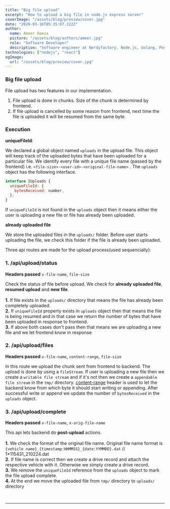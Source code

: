 ```yaml
---
title: "Big file upload"
excerpt: "How to upload a big file in node.js express server"
coverImage: "/assets/blog/preview/cover.jpg"
date: "2020-03-16T05:35:07.322Z"
author:
  name: Ameer Hamza
  picture: "/assets/blog/authors/ameer.jpg"
  role: "Software Developer"
  description: "Software engineer at Nerdyfactory. Node.js, Golang, Postgres, Javascript, React"
technologies: ["nodejs", "react"]
ogImage:
  url: "/assets/blog/preview/cover.jpg"
---
```


### Big file upload

File upload has two features in our implementation.

1. File upload is done in chunks. Size of the chunk is determined by frontend.
2. If file upload is cancelled by some reason from frontend, next time the file is uploaded it will be resumed from the same byte.

### Execution

**uniqueFileId**:

We declared a global object named `uploads` in the upload file. This object will keep track of the uploaded bytes that have been uploaded for a particular file. We identify every file with a unique file name (passed by the frontend) i.e. `<file-size>-<user-id>-<original-file-name>` . The `uploads` object has the following interface.

```javascript
interface IUploads {
  uniqueFileId: {
    bytesReceived: number,
  };
}
```

If `uniqueFileId` is not found in the `uploads` object then it means either the user is uploading a new file or file has already been uploaded.

**already uploaded file**

We store the uploaded files in the `uploads/` folder. Before user starts uploading the file, we check this folder if the file is already been uploaded.

Three api routes are made for the upload process(used sequencially):

### 1. /api/upload/status

**Headers passed** `x-file-name`, `file-size`

Check the status of file before upload. We check for **already uploaded file**, **resumed upload** and **new file**. <br><br> **1.** If file exists in the `uploads/` directory that means the file has already been completely uploaded. <br> **2.** If `uniqueFileId` property exists in `uploads` object then that means the file is being resumed and in that case we return the number of bytes that have been uploaded in response to frontend. <br> **3.** If above both cases don't pass then that means we are uploading a new file and we let frontend know in response

### 2. /api/upload/files

**Headers passed** `x-file-name`, `content-range`, `file-size`

In this route we upload the chunk sent from frontend to backend. The upload is done by using a `fileStream`. If user is uploading a new file then we create a `writable file stream` and if it's not then we create a `appendable file stream` in the `tmp/` directory. [content-range](https://developer.mozilla.org/en-US/docs/Web/HTTP/Headers/Content-Range) header is used to let the backend know from which byte it should start writing or appending. After successful write or append we update the number of `bytesReceived` in the `uploads` object.

### 3. /api/upload/complete

**Headers passed** `x-file-name`, `x-orig-file-name`

This api lets backend do **post-upload** actions. <br><br> **1.** We check the format of the original file name. Original file name format is `{vehicle name}_{timestamp:HHMMSS}_{date:YYMMDD}.dat` // 1\*115431_210224.dat <br> **2.** If file name is correct then we create a drive record and attach the respective vehicle with it. Otherwise we simply create a drive record. <br> **3.** We remove the `uniqueFileId` reference from the `uploads` object to mark the file upload complete. <br> **4.** At the end we move the uploaded file from `tmp/` directory to `uploads/` directory

<br><hr>
